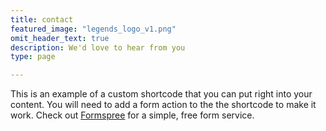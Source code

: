 ```yaml
---
title: contact
featured_image: "legends_logo_v1.png"
omit_header_text: true
description: We'd love to hear from you
type: page

---
```


This is an example of a custom shortcode that you can put right into your content. You will need to add a form action to the the shortcode to make it work. Check out [Formspree](https://formspree.io/) for a simple, free form service. 

